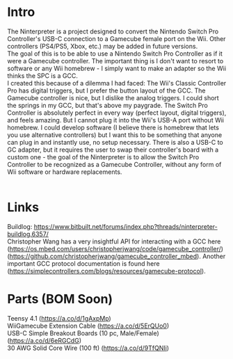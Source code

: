 # Intro
The Ninterpreter is a project designed to convert the Nintendo Switch Pro Controller's USB-C connection to a Gamecube female port on the Wii. Other controllers (PS4/PS5, Xbox, etc.) may be added in future versions.<br>
The goal of this is to be able to use a Nintendo Switch Pro Controller as if it were a Gamecube controller. The important thing is I don't want to resort to software or any Wii homebrew - I simply want to
make an adapter so the Wii thinks the SPC is a GCC.<br>
I created this because of a dilemma I had faced: The Wii's Classic Controller Pro has digital triggers, but I prefer the button layout of the GCC.  The Gamecube controller is nice, but I dislike the analog triggers.  I could short the springs in my GCC, but that's above my paygrade. The Switch Pro Controller is absolutely perfect in every way (perfect layout, digital triggers), and feels amazing. But I cannot plug it into the Wii's USB-A port without Wii homebrew. I could develop software (I believe there is homebrew that lets you use alternative controllers) but I want this to be something that anyone can plug in and instantly use, no setup necessary. There is also a USB-C to GC adapter, but it requires the user to swap their controller's board with a custom one - the goal of the Ninterpreter is to allow the Switch Pro Controller to be recognized as a Gamecube Controller, without any form of Wii software or hardware replacements.<br><br>
# Links
Buildlog: https://www.bitbuilt.net/forums/index.php?threads/ninterpreter-buildlog.6357/
<br>
Christopher Wang has a very insightful API for interacting with a GCC here (https://os.mbed.com/users/christopherjwang/code/gamecube_controller/) (https://github.com/christopherjwang/gamecube_controller_mbed).
Another important GCC protocol documentation is found here (https://simplecontrollers.com/blogs/resources/gamecube-protocol).
# Parts (BOM Soon)
Teensy 4.1 (https://a.co/d/1gAxpMp)
<br>
WiiGamecube Extension Cable (https://a.co/d/5ErQUo0)
<br>
USB-C Simple Breakout Boards (10 pc, Male/Female) (https://a.co/d/6eRGCdG)
<br>
30 AWG Solid Core Wire (100 ft) (https://a.co/d/9TfQNIi)
